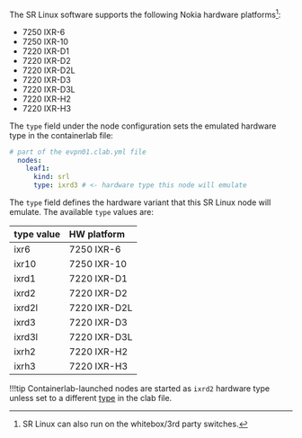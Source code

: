 The SR Linux software supports the following Nokia hardware platforms[^1]:

* 7250 IXR-6
* 7250 IXR-10
* 7220 IXR-D1
* 7220 IXR-D2
* 7220 IXR-D2L
* 7220 IXR-D3
* 7220 IXR-D3L
* 7220 IXR-H2
* 7220 IXR-H3

The `type` field under the node configuration sets the emulated hardware type in the containerlab file:

```yaml
# part of the evpn01.clab.yml file
  nodes:
    leaf1:
      kind: srl
      type: ixrd3 # <- hardware type this node will emulate
```

The `type` field defines the hardware variant that this SR Linux node will emulate. The available `type` values are:

| type value | HW platform  |
| :--------- | :----------- |
| ixr6       | 7250 IXR-6   |
| ixr10      | 7250 IXR-10  |
| ixrd1      | 7220 IXR-D1  |
| ixrd2      | 7220 IXR-D2  |
| ixrd2l     | 7220 IXR-D2L |
| ixrd3      | 7220 IXR-D3  |
| ixrd3l     | 7220 IXR-D3L |
| ixrh2      | 7220 IXR-H2  |
| ixrh3      | 7220 IXR-H3  |


!!!tip
    Containerlab-launched nodes are started as `ixrd2` hardware type unless set to a different [type](https://containerlab.srlinux.dev/manual/kinds/srl/#types) in the clab file.

[^1]: SR Linux can also run on the whitebox/3rd party switches.